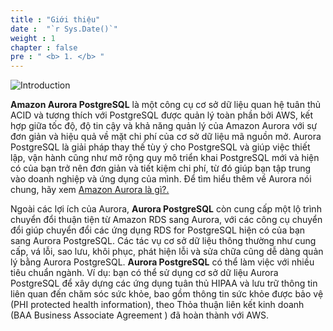 ```yaml
---
title : "Giới thiệu"
date :  "`r Sys.Date()`" 
weight : 1 
chapter : false
pre : " <b> 1. </b> "
---
```


![Introduction](/images/intro/1.jpg)

**Amazon Aurora PostgreSQL** là một công cụ cơ sở dữ liệu quan hệ tuân thủ ACID và tương thích với PostgreSQL được quản lý toàn phần bởi AWS, kết hợp giữa tốc độ, độ tin cậy và khả năng quản lý của Amazon Aurora với sự đơn giản và hiệu quả về mặt chi phí của cơ sở dữ liệu mã nguồn mở. Aurora PostgreSQL là giải pháp thay thế tùy ý cho PostgreSQL và giúp việc thiết lập, vận hành cũng như mở rộng quy mô triển khai PostgreSQL mới và hiện có của bạn trở nên đơn giản và tiết kiệm chi phí, từ đó giúp bạn tập trung vào doanh nghiệp và ứng dụng của mình. Để tìm hiểu thêm về Aurora nói chung, hãy xem [Amazon Aurora là gì?.](https://docs.aws.amazon.com/AmazonRDS/latest/AuroraUserGuide/CHAP_AuroraOverview.html)

Ngoài các lợi ích của Aurora, **Aurora PostgreSQL** còn cung cấp một lộ trình chuyển đổi thuận tiện từ Amazon RDS sang Aurora, với các công cụ chuyển đổi giúp chuyển đổi các ứng dụng RDS for PostgreSQL hiện có của bạn sang Aurora PostgreSQL. Các tác vụ cơ sở dữ liệu thông thường như cung cấp, vá lỗi, sao lưu, khôi phục, phát hiện lỗi và sửa chữa cũng dễ dàng quản lý bằng Aurora PostgreSQL.
**Aurora PostgreSQL** có thể làm việc với nhiều tiêu chuẩn ngành. Ví dụ: bạn có thể sử dụng cơ sở dữ liệu Aurora PostgreSQL để xây dựng các ứng dụng tuân thủ HIPAA và lưu trữ thông tin liên quan đến chăm sóc sức khỏe, bao gồm thông tin sức khỏe được bảo vệ (PHI protected health information), theo Thỏa thuận liên kết kinh doanh (BAA Business Associate Agreement ) đã hoàn thành với AWS.







